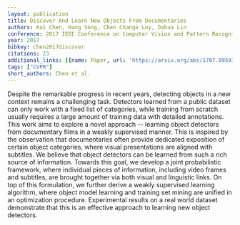 ```yaml
---
layout: publication
title: Discover And Learn New Objects From Documentaries
authors: Kai Chen, Hang Song, Chen Change Loy, Dahua Lin
conference: 2017 IEEE Conference on Computer Vision and Pattern Recognition (CVPR)
year: 2017
bibkey: chen2017discover
citations: 23
additional_links: [{name: Paper, url: 'https://arxiv.org/abs/1707.09593'}]
tags: ["CVPR"]
short_authors: Chen et al.
---
```

Despite the remarkable progress in recent years, detecting objects in a new
context remains a challenging task. Detectors learned from a public dataset can
only work with a fixed list of categories, while training from scratch usually
requires a large amount of training data with detailed annotations. This work
aims to explore a novel approach -- learning object detectors from documentary
films in a weakly supervised manner. This is inspired by the observation that
documentaries often provide dedicated exposition of certain object categories,
where visual presentations are aligned with subtitles. We believe that object
detectors can be learned from such a rich source of information. Towards this
goal, we develop a joint probabilistic framework, where individual pieces of
information, including video frames and subtitles, are brought together via
both visual and linguistic links. On top of this formulation, we further derive
a weakly supervised learning algorithm, where object model learning and
training set mining are unified in an optimization procedure. Experimental
results on a real world dataset demonstrate that this is an effective approach
to learning new object detectors.